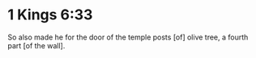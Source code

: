 # 1 Kings 6:33

So also made he for the door of the temple posts [of] olive tree, a fourth part [of the wall].